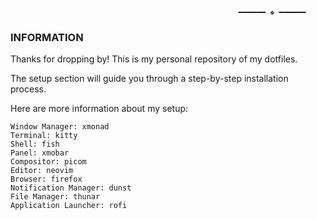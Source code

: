                                                        ━━━━━━ ❖ ━━━━━━ 
 ###  INFORMATION
Thanks for dropping by! This is my personal repository of my dotfiles.

The setup section will guide you through a step-by-step installation process.

Here are more information about my setup:

    Window Manager: xmonad
    Terminal: kitty
    Shell: fish
    Panel: xmobar
    Compositor: picom
    Editor: neovim
    Browser: firefox
    Notification Manager: dunst
    File Manager: thunar
    Application Launcher: rofi
